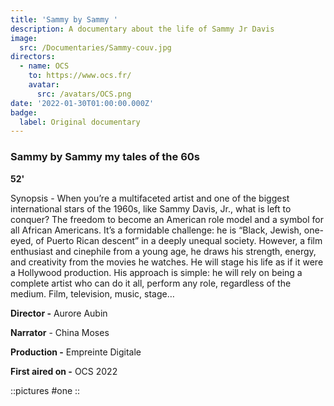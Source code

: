 ```yaml
---
title: 'Sammy by Sammy '
description: A documentary about the life of Sammy Jr Davis
image:
  src: /Documentaries/Sammy-couv.jpg
directors:
  - name: OCS
    to: https://www.ocs.fr/
    avatar:
      src: /avatars/OCS.png
date: '2022-01-30T01:00:00.000Z'
badge:
  label: Original documentary
---
```


### Sammy by Sammy my tales of the 60s

**52'**

Synopsis - When you’re a multifaceted artist and one of the biggest international stars of the 1960s, like Sammy Davis, Jr., what is left to conquer? The freedom to become an American role model and a symbol for all African Americans. It’s a formidable challenge: he is “Black, Jewish, one-eyed, of Puerto Rican descent” in a deeply unequal society. However, a film enthusiast and cinephile from a young age, he draws his strength, energy, and creativity from the movies he watches. He will stage his life as if it were a Hollywood production. His approach is simple: he will rely on being a complete artist who can do it all, perform any role, regardless of the medium. Film, television, music, stage…

**Director -** Aurore Aubin

**Narrator** - China Moses

**Production -** Empreinte Digitale

**First aired on -** OCS 2022

::pictures
#one
::
